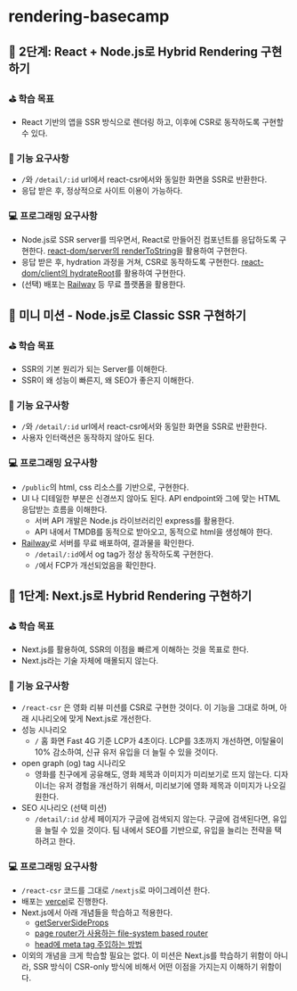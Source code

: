 # rendering-basecamp

## 🚀 2단계: React + Node.js로 Hybrid Rendering 구현하기

### ⛳️ 학습 목표

- React 기반의 앱을 SSR 방식으로 렌더링 하고, 이후에 CSR로 동작하도록 구현할 수 있다.

### 🎯 기능 요구사항

- `/`와 `/detail/:id` url에서 react-csr에서와 동일한 화면을 SSR로 반환한다.
- 응답 받은 후, 정상적으로 사이트 이용이 가능하다.

### 💻 프로그래밍 요구사항

- Node.js로 SSR server를 띄우면서, React로 만들어진 컴포넌트를 응답하도록 구현한다. [react-dom/server의 renderToString](https://ko.react.dev/reference/react-dom/server/renderToString)을 활용하여 구현한다.
- 응답 받은 후, hydration 과정을 거쳐, CSR로 동작하도록 구현한다. [react-dom/client의 hydrateRoot](https://ko.react.dev/reference/react-dom/client/hydrateRoot)를 활용하여 구현한다.
- (선택) 배포는 [Railway](https://railway.com/) 등 무료 플랫폼을 활용한다.

## 🚀 미니 미션 - Node.js로 Classic SSR 구현하기

### ⛳️ 학습 목표

- SSR의 기본 원리가 되는 Server를 이해한다.
- SSR이 왜 성능이 빠른지, 왜 SEO가 좋은지 이해한다.

### 🎯 기능 요구사항

- `/`와 `/detail/:id` url에서 react-csr에서와 동일한 화면을 SSR로 반환한다.
- 사용자 인터랙션은 동작하지 않아도 된다.

### 💻 프로그래밍 요구사항

- `/public`의 html, css 리소스를 기반으로, 구현한다.
- UI 나 디테일한 부분은 신경쓰지 않아도 된다. API endpoint와 그에 맞는 HTML 응답받는 흐름을 이해한다.
  - 서버 API 개발은 Node.js 라이브러리인 express를 활용한다.
  - API 내에서 TMDB를 동적으로 받아오고, 동적으로 html을 생성해야 한다.
- [Railway](https://railway.com/)로 서버를 무료 배포하여, 결과물을 확인한다.
  - `/detail/:id`에서 og tag가 정상 동작하도록 구현한다.
  - `/`에서 FCP가 개선되었음을 확인한다.

## 🚀 1단계: Next.js로 Hybrid Rendering 구현하기

### ⛳️ 학습 목표

- Next.js를 활용하여, SSR의 이점을 빠르게 이해하는 것을 목표로 한다.
- Next.js라는 기술 자체에 매몰되지 않는다.

### 🎯 기능 요구사항

- `/react-csr` 은 영화 리뷰 미션를 CSR로 구현한 것이다. 이 기능을 그대로 하며, 아래 시나리오에 맞게 Next.js로 개선한다.
- 성능 시나리오
  - `/` 홈 화면 Fast 4G 기준 LCP가 4초이다. LCP를 3초까지 개선하면, 이탈율이 10% 감소하여, 신규 유저 유입을 더 늘릴 수 있을 것이다.
- open graph (og) tag 시나리오
  - 영화를 친구에게 공유해도, 영화 제목과 이미지가 미리보기로 뜨지 않는다. 디자이너는 유저 경험을 개선하기 위해서, 미리보기에 영화 제목과 이미지가 나오길 원한다.
- SEO 시나리오 (선택 미션)
  - `/detail/:id` 상세 페이지가 구글에 검색되지 않는다. 구글에 검색된다면, 유입을 늘릴 수 있을 것이다. 팀 내에서 SEO를 기반으로, 유입을 늘리는 전략을 택하려고 한다.

### 💻 프로그래밍 요구사항

- `/react-csr` 코드를 그대로 `/nextjs`로 마이그레이션 한다.
- 배포는 [vercel](https://vercel.com/)로 진행한다.
- Next.js에서 아래 개념들을 학습하고 적용한다.
  - [getServerSideProps](https://nextjs.org/docs/pages/building-your-application/data-fetching/get-server-side-props)
  - [page router가 사용하는 file-system based router](https://nextjs.org/docs/pages/building-your-application/routing/pages-and-layouts)
  - [head에 meta tag 주입하는 방법](https://nextjs.org/docs/pages/api-reference/components/head)
- 이외의 개념을 크게 학습할 필요는 없다. 이 미션은 Next.js를 학습하기 위함이 아니라, SSR 방식이 CSR-only 방식에 비해서 어떤 이점을 가지는지 이해하기 위함이다.
